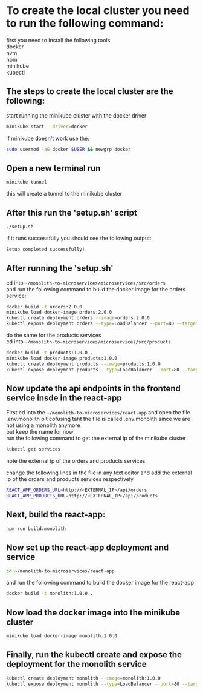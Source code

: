 # To create the local cluster you need to run the following command:

first you need to install the following tools:\
docker\
nvm\
npm\
minikube\
kubectl

## The steps to create the local cluster are the following:
start running the minikube cluster with the docker driver


```bash
minikube start --driver=docker
```

if minikube doesn't work use the:
```bash
sudo usermod -aG docker $USER && newgrp docker
```


## Open a new terminal run
```bash
minikube tunnel
```
this will create a tunnel to the minikube cluster


## After this run the 'setup.sh' script
```bash
./setup.sh
```
if it runs successfully you should see the following output:
```bash
Setup completed successfully!
```

## After running the 'setup.sh'
cd into `~/monolith-to-microservices/microservices/src/orders`\
and run the following command to build the docker image for the orders service:
```bash
docker build -t orders:2.0.0 . 
minikube load docker-image orders:2.0.0
kubectl create deployment orders --image=orders:2.0.0
kubectl expose deployment orders --type=LoadBalancer --port=80 --target-port=8081
```
do the same for the products services\
cd into `~/monolith-to-microservices/microservices/src/products`
```bash
docker build -t products:1.0.0 .
minikube load docker-image products:1.0.0
kubectl create deployment products --image=products:1.0.0
kubectl expose deployment products --type=LoadBalancer --port=80 --target-port=8082
```

## Now update the api endpoints in the frontend service insde in the react-app


First cd into the `~/monolith-to-microservices/react-app`
and open the file .env.monolith
bit cofusing taht the file is called .env.monolith since we are not using a monolith anymore\
but keep the name for now\
run the following command to get the external ip of the minikube cluster
```bash
kubectl get services
```
note the external ip of the orders and products services

change the following lines in the file in any text editor
and add the external ip of the orders and products services respectively
```bash
REACT_APP_ORDERS_URL=http://<EXTERNAL_IP>/api/orders
REACT_APP_PRODUCTS_URL=http://<EXTERNAL_IP>/api/products
```

## Next, build the react-app:
```bash
npm run build:monolith
```

## Now set up the react-app deployment and service
```bash
cd ~/monolith-to-microservices/react-app
```
and run the following command to build the docker image for the react-app
```bash
docker build -t monolith:1.0.0 .
```

## Now load the docker image into the minikube cluster
```bash
minikube load docker-image monolith:1.0.0
```

## Finally, run the kubectl create and expose the deployment for the monolith service
```bash
kubectl create deployment monolith --image=monolith:1.0.0
kubectl expose deployment monolith --type=LoadBalancer --port=80 --target-port=80
```



